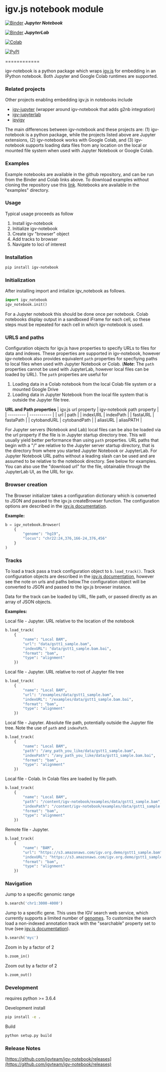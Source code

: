 # igv.js notebook module

[![Binder](https://mybinder.org/badge_logo.svg)](https://mybinder.org/v2/gh/igvteam/igv-notebook/main?filepath=examples)   _**Jupyter Notebook**_

[![Binder](https://mybinder.org/badge_logo.svg)](https://mybinder.org/v2/gh/igvteam/igv-notebook/main?urlpath=lab/tree/examples)  _**JupyterLab**_

[![Colab](https://colab.research.google.com/assets/colab-badge.svg)](https://colab.research.google.com/drive/1ebC3QUJiDGNUON34V2O99cGIdc11D3D5?usp=sharing)

[![PyPI](https://img.shields.io/pypi/v/igv-notebook?label=pypi%20package)](https://pypi.org/project/igv-notebook/)

============

igv-notebook is a python package which wraps [igv.js](https://github.com/igvteam/igv.js) for embedding in an IPython notebook.
Both Jupyter and Google Colab runtimes are supported. 

### Related projects

Other projects enabling embedding igv.js in notebooks include

* [igv-jupyter](https://github.com/g2nb/igv-jupyter)  (wrapper around igv-notebook that adds g2nb integration)
* [igv-jupyterlab](https://github.com/epi2me-labs/igv-jupyterlab)
* [ipyigv](https://github.com/QuantStack/ipyigv)

The main differences between igv-notebook and these projects are: (1) igv-notebook is a python package, while the 
projects listed above are Jupyter extensions, (2) igv-notebook works with Google Colab, and (3) igv-notebook
supports loading data files from any location on the local or mounted file system when used with Jupyter Notebook or 
Google Colab.


### Examples

Example notebooks are available in the github repository, and can be run from the Binder and Colab links above. 
To download examples without cloning the repository use this 
[link](https://github.com/igvteam/igv-notebook/archive/master.zip). Notebooks are available in the
"examples" directory.

### Usage

Typical usage proceeds as follow

1. Install igv-notebook
2. Initialize igv-notebook
3. Create igv "browser" object
4. Add tracks to browser 
5. Navigate to loci of interest

### Installation

```bash
pip install igv-notebook
```

### Initialization

After installing import and intialize igv_notebook as follows. 

```python
import igv_notebook
igv_notebook.init()
```
For a Jupyter notebook this should be done once per notebook.   Colab notebooks display output in a sandboxed iFrame 
for each cell, so these steps must be repeated for each cell in which  igv-notebook is used.


### URLS and paths

Configuration objects for igv.js have properties to specify URLs to files for data and indexes.  These properties are 
supported in igv-notebook, however igv-notebook also provides equivalent ```path``` properties for specfiying paths to 
local files when used with Jupyter Notebook or Colab.  (_**Note**_: The ```path``` properties cannot be used with JupyterLab, however local files can
be loaded by URL).  The ```path``` properties are useful for

1. Loading data in a Colab notebook from the local Colab file system or a mounted Google Drive
1. Loading data in Jupyter Notebook from the local file system that is outside the Jupyter file tree. 

**URL and Path properties**
| igv.js url property  | igv-notebook path property |
| --------- | ----------- |
 | url  | path |
 | indexURL | indexPath |
 | fastaURL | fastaPath |
 | cytobandURL | cytobandPath |
 | aliasURL | aliasPATH | 


For Jupyter servers (Notebook and Lab) local files can be also be loaded via the url property if the file is in Jupyter 
startup directory tree.  This will usually yield better performance than using ```path``` properties.  URL paths 
that begin with a "/" are relative to the Jupyter server startup directory, that is the directory from where you 
started Jupyter Notebook or JupyterLab.  For Jupyter Notebook URL paths without a leading slash can be used and are 
assumed to be relative to the notebook  directory.  See below for examples.  You can also use the "download url" for 
the file, obtainable through the JupyterLab UI, as the URL for igv.

### Browser creation

The Browser initializer takes a configuration dictionary which is converted to JSON and passed to the igv.js
createBrowser function. The configuration options are described in the
[igv.js documentation](https://github.com/igvteam/igv.js/wiki/Browser-Configuration-2.0).

**Example:**

```python
b = igv_notebook.Browser(
    {
        "genome": "hg19",
        "locus": "chr22:24,376,166-24,376,456"
    }
)
```



### Tracks

To load a track pass a track configuration object to ```b.load_track()```. Track configuration
objects are described in the [igv.js documentation](https://github.com/igvteam/igv.js/wiki/Tracks-2.0), however
see the note on urls and paths below.The configuration object will be converted to JSON and passed to the igv.js browser instance.

Data for the track can be loaded by URL, file path,  or passed directly as an array of JSON objects.


**Examples:** 

Local file - Jupyter. URL relative to the location of the notebook 

```python
b.load_track(
    {
        "name": "Local BAM",
        "url": "data/gstt1_sample.bam",
        "indexURL": "data/gstt1_sample.bam.bai",
        "format": "bam",
        "type": "alignment"
    })

```

Local file - Jupyter.  URL relative to root of Jupyter file tree

```python
b.load_track(
    {
        "name": "Local BAM",
        "url": "/examples/data/gstt1_sample.bam",
        "indexURL": "/examples/data/gstt1_sample.bam.bai",
        "format": "bam",
        "type": "alignment"
    })

```

Local file - Jupyter.  Absolute file path, potentially outside the Jupyter file tree.  Note the use of ```path``` and ```indexPath```.

```python
b.load_track(
    {
        "name": "Local BAM",
        "path": "/any_path_you_like/data/gstt1_sample.bam",
        "indexPath": "/any_path_you_like/data/gstt1_sample.bam.bai",
        "format": "bam",
        "type": "alignment"
    })

```



Local file - Colab.  In Colab files are loaded by file path.

```python
b.load_track(
    {
        "name": "Local BAM",
        "path": "/content/igv-notebook/examples/data/gstt1_sample.bam",
        "indexPath": "/content/igv-notebook/examples/data/gstt1_sample.bam.bai",
        "format": "bam",
        "type": "alignment"
    })
```

Remote file - Jupyter.   

```python
b.load_track(
    {
        "name": "BAM",
        "url": "https://s3.amazonaws.com/igv.org.demo/gstt1_sample.bam",
        "indexURL": "https://s3.amazonaws.com/igv.org.demo/gstt1_sample.bam.bai",
        "format": "bam",
        "type": "alignment"
    })

```



### Navigation

Jump to a specific genomic range

```python
b.search('chr1:3000-4000')

```

Jump to a specific gene. This uses the IGV search web service, which currently supports a limited number of 
[genomes](https://s3.amazonaws.com/igv.org.genomes/genomes.json).  To customize the search load a non-indexed annotation
track with the "searchable" property set to true (see [igv.js documentation](https://github.com/igvteam/igv.js/wiki/Annotation-Track#configuration-options)).


```python
b.search('myc')

```

Zoom in by a factor of 2

```python
b.zoom_in()
```

Zoom out by a factor of 2

```python
b.zoom_out()
```

### Development 

requires python >= 3.6.4

Development install

```bash
pip install -e .
```

Build 
```bash
python setup.py build  
```

### Release Notes

[https://github.com/igvteam/igv-notebook/releases](https://github.com/igvteam/igv-notebook/releases)


